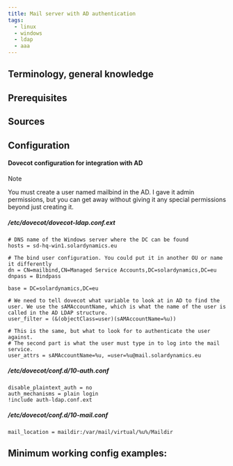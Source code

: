 ```yaml
---
title: Mail server with AD authentication
tags:
  - linux
  - windows
  - ldap
  - aaa
---
```

Terminology, general knowledge
---


Prerequisites
---


Sources
---


Configuration
---

#### Dovecot configuration for integration with AD

> [!NOTE]  
> You must create a user named mailbind in the AD. I gave it admin permissions, but you can get away without giving it any special permissions beyond just creating it.

##### /etc/dovecot/dovecot-ldap.conf.ext

```
# DNS name of the Windows server where the DC can be found
hosts = sd-hq-win1.solardynamics.eu

# The bind user configuration. You could put it in another OU or name it differently
dn = CN=mailbind,CN=Managed Service Accounts,DC=solardynamics,DC=eu
dnpass = Bindpass

base = DC=solardynamics,DC=eu

# We need to tell dovecot what variable to look at in AD to find the user. We use the sAMAccountName, which is what the name of the user is called in the AD LDAP structure.
user_filter = (&(objectClass=user)(sAMAccountName=%u))

# This is the same, but what to look for to authenticate the user against.
# The second part is what the user must type in to log into the mail service.
user_attrs = sAMAccountName=%u, =user=%u@mail.solardynamics.eu
```
##### /etc/dovecot/conf.d/10-auth.conf

```
disable_plaintext_auth = no
auth_mechanisms = plain login
!include auth-ldap.conf.ext
```

##### /etc/dovecot/conf.d/10-mail.conf

```
mail_location = maildir:/var/mail/virtual/%u%/Maildir
```
Minimum working config examples:
---